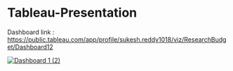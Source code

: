 # Tableau-Presentation


Dashboard link : https://public.tableau.com/app/profile/sukesh.reddy1018/viz/ResearchBudget/Dashboard12


<div class='tableauPlaceholder' id='viz1714875553931' style='position: relative'><noscript><a href='#'><img alt='Dashboard 1 (2) ' src='https:&#47;&#47;public.tableau.com&#47;static&#47;images&#47;Re&#47;ResearchBudget&#47;Dashboard12&#47;1_rss.png' style='border: none' /></a></noscript><object class='tableauViz'  style='display:none;'><param name='host_url' value='https%3A%2F%2Fpublic.tableau.com%2F' /> <param name='embed_code_version' value='3' /> <param name='site_root' value='' /><param name='name' value='ResearchBudget&#47;Dashboard12' /><param name='tabs' value='no' /><param name='toolbar' value='yes' /><param name='static_image' value='https:&#47;&#47;public.tableau.com&#47;static&#47;images&#47;Re&#47;ResearchBudget&#47;Dashboard12&#47;1.png' /> <param name='animate_transition' value='yes' /><param name='display_static_image' value='yes' /><param name='display_spinner' value='yes' /><param name='display_overlay' value='yes' /><param name='display_count' value='yes' /><param name='language' value='en-US' /></object></div>                <script type='text/javascript'>                    var divElement = document.getElementById('viz1714875553931');                    var vizElement = divElement.getElementsByTagName('object')[0];                    if ( divElement.offsetWidth > 800 ) { vizElement.style.minWidth='1120px';vizElement.style.maxWidth='1420px';vizElement.style.width='100%';vizElement.style.minHeight='787px';vizElement.style.maxHeight='1487px';vizElement.style.height=(divElement.offsetWidth*0.75)+'px';} else if ( divElement.offsetWidth > 500 ) { vizElement.style.minWidth='1120px';vizElement.style.maxWidth='1420px';vizElement.style.width='100%';vizElement.style.minHeight='787px';vizElement.style.maxHeight='1487px';vizElement.style.height=(divElement.offsetWidth*0.75)+'px';} else { vizElement.style.width='100%';vizElement.style.height='1227px';}                     var scriptElement = document.createElement('script');                    scriptElement.src = 'https://public.tableau.com/javascripts/api/viz_v1.js';                    vizElement.parentNode.insertBefore(scriptElement, vizElement);                </script>
